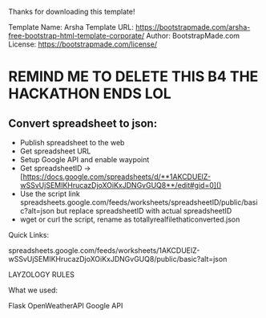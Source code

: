 Thanks for downloading this template!

Template Name: Arsha
Template URL: https://bootstrapmade.com/arsha-free-bootstrap-html-template-corporate/
Author: BootstrapMade.com
License: https://bootstrapmade.com/license/

# REMIND ME TO DELETE THIS B4 THE HACKATHON ENDS LOL

## Convert spreadsheet to json:

* Publish spreadsheet to the web
* Get spreadsheet URL
* Setup Google API and enable waypoint 
* Get spreadsheetID -> [https://docs.google.com/spreadsheets/d/**1AKCDUElZ-wSSvUjSEMIKHrucazDjoXOiKxJDNGvGUQ8**/edit#gid=0]()
* Use the script link spreadsheets.google.com/feeds/worksheets/spreadsheetID/public/basic?alt=json but replace spreadsheetID with actual spreadsheetID
* wget or curl the script, rename as totallyrealfilethaticonverted.json

Quick Links: 

spreadsheets.google.com/feeds/worksheets/1AKCDUElZ-wSSvUjSEMIKHrucazDjoXOiKxJDNGvGUQ8/public/basic?alt=json

LAYZOLOGY RULES

What we used:

Flask
OpenWeatherAPI
Google API
